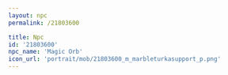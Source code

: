 ```yaml
---
layout: npc
permalink: /21803600

title: Npc
id: '21803600'
npc_name: 'Magic Orb'
icon_url: 'portrait/mob/21803600_m_marbleturkasupport_p.png'
---
```

